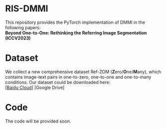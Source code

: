 # RIS-DMMI
This repository provides the PyTorch implementation of DMMI in the following papers:<br />
__Beyond One-to-One: Rethinking the Referring Image Segmentation (ICCV2023)__ <br />

# Dataset
We collect a new comprehensive dataset Ref-ZOM (**Z**ero/**O**ne/**M**any), which contains image-text pairs in one-to-zero, one-to-one and one-to-many conditions. Our dataset could be downloaded here:<br />
[[Baidu Cloud](https://pan.baidu.com/s/1CxPYGWEadHhcViTH2iI7jw?pwd=g7uu)] [Google Drive]

# Code
The code will be provided soon.

